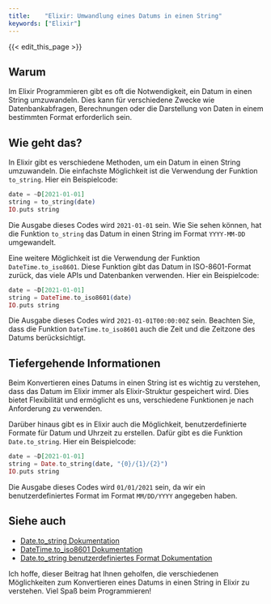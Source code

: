 ```yaml
---
title:    "Elixir: Umwandlung eines Datums in einen String"
keywords: ["Elixir"]
---
```


{{< edit_this_page >}}

## Warum
Im Elixir Programmieren gibt es oft die Notwendigkeit, ein Datum in einen String umzuwandeln. Dies kann für verschiedene Zwecke wie Datenbankabfragen, Berechnungen oder die Darstellung von Daten in einem bestimmten Format erforderlich sein.

## Wie geht das?
In Elixir gibt es verschiedene Methoden, um ein Datum in einen String umzuwandeln. Die einfachste Möglichkeit ist die Verwendung der Funktion `to_string`. Hier ein Beispielcode:

```Elixir
date = ~D[2021-01-01]
string = to_string(date)
IO.puts string
```

Die Ausgabe dieses Codes wird `2021-01-01` sein. Wie Sie sehen können, hat die Funktion `to_string` das Datum in einen String im Format `YYYY-MM-DD` umgewandelt.

Eine weitere Möglichkeit ist die Verwendung der Funktion `DateTime.to_iso8601`. Diese Funktion gibt das Datum in ISO-8601-Format zurück, das viele APIs und Datenbanken verwenden. Hier ein Beispielcode:

```Elixir
date = ~D[2021-01-01]
string = DateTime.to_iso8601(date)
IO.puts string
```

Die Ausgabe dieses Codes wird `2021-01-01T00:00:00Z` sein. Beachten Sie, dass die Funktion `DateTime.to_iso8601` auch die Zeit und die Zeitzone des Datums berücksichtigt.

## Tiefergehende Informationen
Beim Konvertieren eines Datums in einen String ist es wichtig zu verstehen, dass das Datum im Elixir immer als Elixir-Struktur gespeichert wird. Dies bietet Flexibilität und ermöglicht es uns, verschiedene Funktionen je nach Anforderung zu verwenden.

Darüber hinaus gibt es in Elixir auch die Möglichkeit, benutzerdefinierte Formate für Datum und Uhrzeit zu erstellen. Dafür gibt es die Funktion `Date.to_string`. Hier ein Beispielcode:

```Elixir
date = ~D[2021-01-01]
string = Date.to_string(date, "{0}/{1}/{2}")
IO.puts string
```

Die Ausgabe dieses Codes wird `01/01/2021` sein, da wir ein benutzerdefiniertes Format im Format `MM/DD/YYYY` angegeben haben.

## Siehe auch
- [Date.to_string Dokumentation](https://hexdocs.pm/elixir/Date.html#to_string/2)
- [DateTime.to_iso8601 Dokumentation](https://hexdocs.pm/elixir/DateTime.html#to_iso8601/2)
- [Date.to_string benutzerdefiniertes Format Dokumentation](https://hexdocs.pm/elixir/Date.html#to_string/1)

Ich hoffe, dieser Beitrag hat Ihnen geholfen, die verschiedenen Möglichkeiten zum Konvertieren eines Datums in einen String in Elixir zu verstehen. Viel Spaß beim Programmieren!